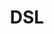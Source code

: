 ---
order: 1
title: DSL
launchDate: 2024-05-02
platformType: Short term and long term investment. 
referralLink: https://dslvip.com/index.html#/register/528374
tags: currentBest
teamRewards: "The platform encourages user acquisition by offering team commissions and referral rewards. More information is accessible on the official website."
description: "This platform works identically to WDC. It offers a good percentage back which means that it’s good for a short or long term investment."

vipTiers:
 - 
    tier: VIP 1
    balance: 35 - 20,000
    note: "Daily income: 2.30 - 2.50%"
 - 
    tier: VIP 2
    balance: 501 - 30,000
    note: "Daily income: 2.50 - 2.90%"
 - 
    tier: VIP 3
    balance: 2001 - 50,000
    note: "Daily income: 2.90 - 3.30%"
 - 
    tier: Plus more
    note: "See more on the website"

keyFeatures:
-
    header: Free withdrawals
    feature: 1 free withdrawal every 2 weeks
-
    header: Minimum deposit
    feature: 100 USDT minimum deposit
-
    header: Referrals
    feature: Has a great referral system
-
    header: Lvl 1 referrals
    feature: Earn 15% from each deposit
-
    header: Lvl 2 referrals
    feature: Earn 8% from each deposit
-
    header: Lvl 3 referrals
    feature: Earn 6% from each deposit
-
    header: Lvl 4 referrals
    feature: Earn 4% from each deposit

links:
 - 
    resource: true
    title: Getting started guide
    link: https://quantify-calculator.co.uk/posts/getting-started/
    note: "Click the register button on this website first"
---
